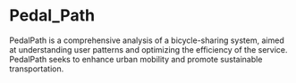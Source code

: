 # Pedal_Path
PedalPath is a comprehensive analysis of a bicycle-sharing system, aimed at understanding user patterns and optimizing the efficiency of the service.  PedalPath seeks to enhance urban mobility and promote sustainable transportation. 
